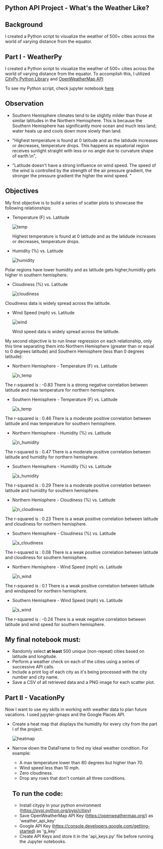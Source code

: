 ## Python API Project - What's the Weather Like?

## Background

I created a Python script to visualize the weather of 500+ cities across the world of varying distance from the equator.

## Part I - WeatherPy

I created a Python script to visualize the weather of 500+ cities across the world of varying distance from the equator. To accomplish this, I utilized [CityPy Python Library](https://pypi.python.org/pypi/citipy) and [OpenWeatherMap API](https://openweathermap.org/api)

To see my Python script, check jupyter notebook [here](https://github.com/jhamm2315/Hammond-API-Challege-/edit/main/Hammond-API-Challenge/python-api-challenge)

## Observation

- Southern Hemisphere climates tend to be slightly milder than those at similar latitudes in the Northern Hemisphere. This is because the Southern Hemisphere has significantly more ocean and much less land; water heats up and cools down more slowly than land.

- "Highest temperature is found at 0 latitude and as the latidude increases or decreases, temperature drops. This happens as equatorial region receives sunlight straight with less or no angle due to curvature shape of earth.\n",

- "Latitude doesn't have a strong iinfluence on wind speed. The speed of the wind is controlled by the strength of the air pressure gradient, the stronger the pressure gradient the higher the wind speed. "

## Objectives

My first objective is to build a series of scatter plots to showcase the following relationships:

- Temperature (F) vs. Latitude

  ![temp](Images/City_Latitude_vs_Max_Temperature.png)

  Highest temperature is found at 0 latitude and as the latidude increases or decreases, temperature drops.

- Humidity (%) vs. Latitude

  ![humidity](Images/City_Latitude_vs_Humidity.png)

Polar regions have lower humidity and as latitude gets higher,humidity gets higher in southern hemisphere.

- Cloudiness (%) vs. Latitude

  ![cloudiness](Images/City_Latitude_vs_Cloudiness.png)

Cloudiness data is widely spread across the latitude.

- Wind Speed (mph) vs. Latitude

  ![wind](<Images/City_Latitude_vs_Wind_Speed(mph).png>)

  Wind speed data is widely spread across the latitude.

My second objective is to run linear regression on each relationship, only this time separating them into Northern Hemisphere (greater than or equal to 0 degrees latitude) and Southern Hemisphere (less than 0 degrees latitude):

- Northern Hemisphere - Temperature (F) vs. Latitude

  ![n_temp](Images/Northern_Hemisphere_Max_Temp_Latitude_Linear_Regression.png)

The r-squared is : -0.83
There is a strong negative correlation between latitude and max temperature for northern hemisphere.

- Southern Hemisphere - Temperature (F) vs. Latitude

  ![s_temp](Images/Southern_Hemisphere_Max_Temp_vs_Latitude_Linear_Regression.png)

The r-squared is : 0.46
There is a moderate positive correlation between latitude and max temperature for southern hemisphere.

- Northern Hemisphere - Humidity (%) vs. Latitude

  ![n_humidity](<Images/Northern_Hemisphere_Humidity(%)_vs_Latitude_Linear_Regression.png>)

The r-squared is : 0.47
There is a moderate positive correlation between latitude and humidity for northern hemisphere.

- Southern Hemisphere - Humidity (%) vs. Latitude

  ![s_humidity](<Images/Southern_Hemisphere_Humidity(%)_vs_Latitude_Linear_Regression.png>)

The r-squared is : 0.29
There is a moderate positive correlation between latitude and humidity for southern hemisphere.

- Northern Hemisphere - Cloudiness (%) vs. Latitude

  ![n_cloudiness](<Images/Northern_Hemisphere_Cloudiness(%)_vs_Latitude_Linear_Regression.png>)

The r-squared is : 0.23
There is a weak positive correlation between latitude and cloudiness for northern hemisphere.

- Southern Hemisphere - Cloudiness (%) vs. Latitude

  ![s_cloudiness](<Images/Southern_Hemisphere_Cloudiness(%)_vs_Latitude_Linear_Regression.png>)

The r-squared is : 0.08
There is a weak positive correlation between latitude and cloudiness for southern hemisphere.

- Northern Hemisphere - Wind Speed (mph) vs. Latitude

  ![n_wind](Images/Northern_Hemisphere_Wind_Speed_vs_Latitude_Linear_Regression.png)

The r-squared is : 0.1
There is a weak positive correlation between latitude and windspeed for northern hemisphere.

- Southern Hemisphere - Wind Speed (mph) vs. Latitude

  ![s_wind](Images/Southern_Hemisphere_Wind_Speed_vs_Latitude_Linear_Regression.png)

The r-squared is : -0.24
There is a weak negative correlation between latitude and wind speed for southern hemisphere.

## My final notebook must:

- Randomly select **at least** 500 unique (non-repeat) cities based on latitude and longitude.
- Perform a weather check on each of the cities using a series of successive API calls.
- Include a print log of each city as it's being processed with the city number and city name.
- Save a CSV of all retrieved data and a PNG image for each scatter plot.

## Part II - VacationPy

Now I want to use my skills in working with weather data to plan future vacations. I used jupyter-gmaps and the Google Places API.

- Create a heat map that displays the humidity for every city from the part I of the project.

  ![heatmap](Images/Heatmap.png)

- Narrow down the DataFrame to find my ideal weather condition. For example:

  - A max temperature lower than 80 degrees but higher than 70.
  - Wind speed less than 10 mph.
  - Zero cloudiness.
  - Drop any rows that don't contain all three conditions.

  ## To run the code:

  - Install citypy in your python environment (https://pypi.python.org/pypi/citipy)
  - Save OpenWeatherMap API Key (https://openweathermap.org/) as 'weather_api_key'
  - Google API Key (https://console.developers.google.com/getting-started) as 'g_key'
  - Create API Keys and store it in the 'api_keys.py' file before running the Jupyter notebooks.
